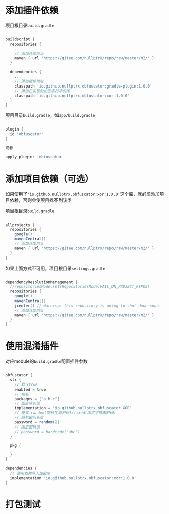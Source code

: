 # 添加插件依赖



项目根目录`build.gradle`

```groovy

buildscript {
  repositories {
    ...
    // 添加仓库地址  
    maven { url 'https://gitee.com/nullptrX/repo/raw/master/m2/' }
  }

  dependencies {
    ...
    // 添加插件地址
  	classpath 'io.github.nullptrx.obfuscator:gradle-plugin:1.0.0'
    // 添加已实现的加密字符串的库
    classpath 'io.github.nullptrx.obfuscator:xor:1.0.0'
  }
}

```



项目目录`build.gradle`，如`app/build.gradle`

```groovy

plugin {
  id 'obfuscator'
}

或者

apply plugin: 'obfuscator'

```



# 添加项目依赖（可选）

如果使用了`'io.github.nullptrx.obfuscator:xor:1.0.0'`这个库，就必须添加项目依赖，否则会使项目找不到该类

项目根目录`build.gradle`

```groovy

allprojects {
  repositories {
    google()
    mavenCentral()
    // 添加仓库地址  
    maven { url 'https://gitee.com/nullptrX/repo/raw/master/m2/' }
  }
}

```



如果上面方式不可用，项目根目录`settings.gradle`

```groovy

dependencyResolutionManagement {
  //repositoriesMode.set(RepositoriesMode.FAIL_ON_PROJECT_REPOS)
  repositories {
    google()
    mavenCentral()
    jcenter() // Warning: this repository is going to shut down soon
    // 添加仓库地址  
    maven { url 'https://gitee.com/nullptrX/repo/raw/master/m2/' }
  }
}

```



# 使用混淆插件



对应module的`build.gradle`配置插件参数

```groovy

obfuscator {
  str {
    // 默认true
    enabled = true
    // 包名
    packages = ['a.b.c']
    // 加密库实现
    implementation = 'io.github.nullptrx.obfuscator.XOR'
    // 模式 random(随机生成密码)/fixed(固定字符串密码)
    // 随机密码长度
    password = random(2)
    // 固定密码值
    // password = hardcode('abc')
  }

  pkg {

  }
}

dependencies {
  // 使用依赖导入加密库
  implementation 'io.github.nullptrx.obfuscator:xor:1.0.0'
}
```



# 打包测试
